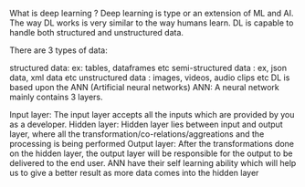What is deep learning ? Deep learning is type or an extension of ML and AI. The way DL works is very similar to the way humans learn. DL is capable to handle both structured and unstructured data.

There are 3 types of data:

structured data: ex: tables, dataframes etc
semi-structured data : ex, json data, xml data etc
unstructured data : images, videos, audio clips etc
DL is based upon the ANN (Artificial neural networks) ANN: A neural network mainly contains 3 layers.

Input layer: The input layer accepts all the inputs which are provided by you as a developer.
Hidden layer: Hidden layer lies between input and output layer, where all the transformation/co-relations/aggreations and the processing is being performed
Output layer: After the transformations done on the hidden layer, the output layer will be responsible for the output to be delivered to the end user.
ANN have their self learning ability which will help us to give a better result as more data comes into the hidden layer
